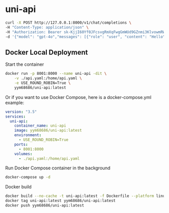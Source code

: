 # uni-api

```bash
curl -X POST http://127.0.0.1:8000/v1/chat/completions \
-H "Content-Type: application/json" \
-H "Authorization: Bearer sk-KjjI60Yf0JFcsvgRmXqFwgGmWUd9GZnmi3KlvowmRWpWpQRo" \
-d '{"model": "gpt-4o","messages": [{"role": "user", "content": "Hello"}],"stream": true}'
```

## Docker Local Deployment

Start the container

```bash
docker run -p 8001:8000 --name uni-api -dit \
    -v ./api.yaml:/home/api.yaml \
    -e USE_ROUND_ROBIN=True \
    yym68686/uni-api:latest
```

Or if you want to use Docker Compose, here is a docker-compose.yml example:

```yaml
version: "3.5"
services:
  uni-api:
    container_name: uni-api
    image: yym68686/uni-api:latest
    environment:
      - USE_ROUND_ROBIN=True
    ports:
      - 8001:8000
    volumes:
      - ./api.yaml:/home/api.yaml
```

Run Docker Compose container in the background

```bash
docker-compose up -d
```

Docker build

```bash
docker build --no-cache -t uni-api:latest -f Dockerfile --platform linux/amd64 .
docker tag uni-api:latest yym68686/uni-api:latest
docker push yym68686/uni-api:latest
```